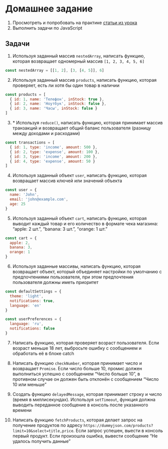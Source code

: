 # Домашнее задание

1. Просмотреть и попробовать на практике [статьи из урока](agenda.md)
2. Выполнить задачи по JavaScript

## Задачи

1. Используя заданный массив `nestedArray`, написать функцию, которая возвращает одномерный массив `[1, 2, 3, 4, 5, 6]`

```js
const nestedArray = [[1, 2], [3, [4, 5]], 6]
```

2. Используя заданный массив `products`, написать функцию, которая проверяет, есть ли хотя бы один товар в наличии

```js
const products = [
  { id: 1, name: 'Телефон', inStock: true },
  { id: 2, name: 'Ноутбук', inStock: false },
  { id: 3, name: 'Часы', inStock: false }
]
```

3. \* Используя `reduce()`, написать функцию, которая принимает массив транзакций и возвращает общий баланс пользователя (разницу между доходами и расходами)

```js
const transactions = [
  { id: 1, type: 'income', amount: 500 },
  { id: 2, type: 'expense', amount: 100 },
  { id: 3, type: 'income', amount: 200 },
  { id: 4, type: 'expense', amount: 50 }
]
```

4. Используя заданный объект `user`, написать функцию, которая возвращает массив ключей или значений объекта

```js
const user = {
  name: 'John',
  email: 'john@example.com',
  age: 25
}
```

5. Используя заданный объект `cart`, написать функцию, которая выводит каждый товар и его количество в формате чека магазина: “apple: 2 шт.”, “banana: 3 шт.”, “orange: 1 шт.”

```js
const cart = {
  apple: 2,
  banana: 3,
  orange: 1
}
```

6. Используя заданные массивы, написать функцию, которая возвращает объект, который объединяет настройки по умолчанию с предпочтениями пользователя, при этом предпочтения пользователя должны иметь приоритет

```js
const defaultSettings = {
  theme: 'light',
  notifications: true,
  language: 'en'
}

const userPreferences = {
  language: 'ru',
  notifications: false
}
```

7. Написать функцию, которая проверяет возраст пользователя. Если возраст меньше 18 лет, выбросьте ошибку с сообщением и обработать её в блоке catch

8. Написать функцию `checkNumber`, которая принимает число и возвращает `Promise`. Если число больше 10, промис должен выполниться успешно с сообщением “Число больше 10”, в противном случае он должен быть отклонён с сообщением “Число 10 или меньше”

9. Создать функцию `delayedMessage`, которая принимает строку и число (время в миллисекундах). Используя `setTimeout`, функция должна выводить переданное сообщение в консоль после указанного времени

10. Написать функцию `fetchProducts`, которая делает запрос на получение продуктов по адресу `https://dummyjson.com/products?limit=10&select=title,price`. Если запрос успешен, выести в консоль первый продукт. Если произошла ошибка, вывести сообщение “Не удалось получить данные”